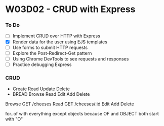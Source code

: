 # W03D02 - CRUD with Express

### To Do
- [ ] Implement CRUD over HTTP with Express
- [x] Render data for the user using EJS templates
- [ ] Use forms to submit HTTP requests
- [ ] Explore the Post-Redirect-Get pattern
- [ ] Using Chrome DevTools to see requests and responses
- [ ] Practice debugging Express

### CRUD
* Create Read Update Delete
* BREAD Browse Read Edit Add Delete

Browse  GET /cheeses
Read    GET /cheeses/:id
Edit
Add 
Delete 

for..of with everything except objects because OF and OBJECT both start with "O"


















# 

